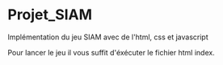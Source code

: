 # Projet_SIAM
Implémentation du jeu SIAM avec de l'html, css et javascript

Pour lancer le jeu il vous suffit d'éxécuter le fichier html index.

